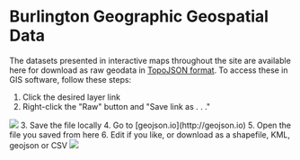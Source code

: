 # Burlington Geographic Geospatial Data

The datasets presented in interactive maps throughout the site are available here for download as raw geodata in [TopoJSON format](https://github.com/mbostock/topojson/wiki). To access these in GIS software, follow these steps:
1. Click the desired layer link
2. Right-click the "Raw" button and "Save link as . . ." 
<img src="https://farm8.staticflickr.com/7215/13918254814_d09a16431d_c.jpg"/>
3. Save the file locally
4. Go to [geojson.io](http://geojson.io)
5. Open the file you saved from here
6. Edit if you like, or download as a shapefile, KML, geojson or CSV
<img src="https://farm8.staticflickr.com/7396/13894785741_9eb30c3ae9_z.jpg"/>